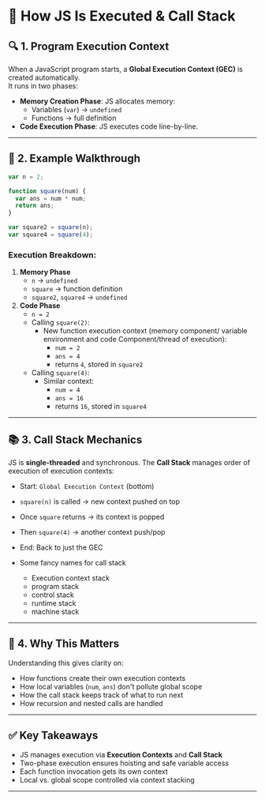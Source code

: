 # 📘 How JS Is Executed & Call Stack

## 🔍 1. Program Execution Context
When a JavaScript program starts, a **Global Execution Context (GEC)** is created automatically.  
It runs in two phases:
- **Memory Creation Phase**: JS allocates memory:
  - Variables (`var`) → `undefined`
  - Functions → full definition
- **Code Execution Phase**: JS executes code line-by-line.

---

## 🧩 2. Example Walkthrough
```js
var n = 2;

function square(num) {
  var ans = num * num;
  return ans;
}

var square2 = square(n);
var square4 = square(4);
````

### Execution Breakdown:
1. **Memory Phase**
   * `n` → `undefined`
   * `square` → function definition
   * `square2`, `square4` → `undefined`
2. **Code Phase**
   * `n = 2`
   * Calling `square(2)`:
     * New function execution context (memory component/ variable environment and code Component/thread of execution):
       * `num = 2`
       * `ans = 4`
       * returns `4`, stored in `square2`
   * Calling `square(4)`:
     * Similar context:
       * `num = 4`
       * `ans = 16`
       * returns `16`, stored in `square4`

---

## 📚 3. Call Stack Mechanics
JS is **single-threaded** and synchronous. The **Call Stack** manages order of execution of execution contexts:
* Start: `Global Execution Context` (bottom)
* `square(n)` is called → new context pushed on top
* Once `square` returns → its context is popped
* Then `square(4)` → another context push/pop
* End: Back to just the GEC

* Some fancy names for call stack
  - Execution context stack
  - program stack
  - control stack
  - runtime stack
  - machine stack

---

## 🧠 4. Why This Matters
Understanding this gives clarity on:
* How functions create their own execution contexts
* How local variables (`num`, `ans`) don't pollute global scope
* How the call stack keeps track of what to run next
* How recursion and nested calls are handled

---

## ✅ Key Takeaways
* JS manages execution via **Execution Contexts** and **Call Stack**
* Two-phase execution ensures hoisting and safe variable access
* Each function invocation gets its own context
* Local vs. global scope controlled via context stacking

---
